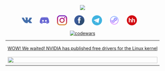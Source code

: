  <div align="center">
 
 <p align="center">
    <a href="https://github.com/Sky-to-piece/"><img src="https://readme-typing-svg.herokuapp.com/?lines=Hello_My_name_is_Mitya_and_I_am_20_y.o.;I_am_junior_web_developer.&font=Consolas%20Code&center=true&width=500&height=45&color=080&vCenter=true&size=20"></a>
  </p>

  <p align="center">
    <a href="https://vk.com/mitya_tihiy"><img width="32px" alt="VK" title="VK" src="https://github.com/Sky-to-piece/sky-to-piece/blob/main/resources/vk.svg"></a>&#8287;&#8287;&#8287;&#8287;&#8287;
    <a href="https://discord.com/channels/999255160582832128"><img width="32px" alt="Discord" title="Discord" src="https://github.com/Sky-to-piece/Sky-to-piece/blob/main/resources/discord.svg"></a>&#8287;&#8287;&#8287;&#8287;&#8287;
    <a href="https://instagram/mitya_tihiy"><img width="32px" alt="Instagram" title="Instagram" src="https://github.com/Sky-to-piece/sky-to-piece/blob/main/resources/instagram.svg"></a>&#8287;&#8287;&#8287;&#8287;&#8287;
    <a href="https://www.facebook.com/mitya.tihiy/"><img width="32px" alt="Facebook" title="Facebook" src="https://github.com/Sky-to-piece/sky-to-piece/blob/main/resources/facebook.svg"></a>&#8287;&#8287;&#8287;&#8287;&#8287;
    <a href="https://t.me/mitya_tihiy"><img width="32px" alt="Telegram" title="Telegram" src="https://github.com/Sky-to-piece/sky-to-piece/blob/main/resources/telegram.svg"></a>&#8287;&#8287;&#8287;&#8287;&#8287;
    <a href="https://steamcommunity.com/id/tokugava_norimura/"><img width="32px" alt="Steam" title="Steam" src="https://github.com/Sky-to-piece/sky-to-piece/blob/main/resources/steam.svg"></a>&#8287;&#8287;&#8287;&#8287;&#8287;
    <a href="https://hh.ru/resume/3d840191ff090e00990039ed1f525a365a4c53"><img width="32px" alt="HeadHunter" title="HeadHunter" src="https://github.com/Sky-to-piece/sky-to-piece/blob/main/resources/HeadHunter.png"></a>&#8287;&#8287;&#8287;&#8287;&#8287;
  </p>

[![codewars](https://www.codewars.com/users/Sky-to-piece/badges/large)](https://www.codewars.com/users/Sky-to-piece)


<table width="100%" style="width: max-content;">
 <tbody width="100%">
  <tr>
   <td>
    <p align="center"><a href="https://www.linux.org.ru/news/hardware/16866420">WOW! We waited! NVIDIA has published free drivers for the Linux kernel</a></p>
   </td>
  </tr>
  <tr>
   <td>
    <img src="https://github.com/Sky-to-piece/Sky-to-piece/blob/main/resources/dance.gif" width="100%" height="100%"></img>
   </td>
  </tr>
 </tbody>
</table>
